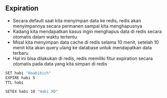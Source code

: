 ## Expiration

- Secara default saat kita menyimpan data ke redis, redis akan menyimpannya secara permanen sampai kita menghapusnya
- Kadang kita mendapatkan kasus ingin menghapus data di redis secara otomatis dalam waktu tertentu
- Misal kita menyimpan data cache di redis selama 10 menit, setelah 10 menit kita akan query ulang ke database untuk mendapatkan data terbaru
- Hal ini bisa dilakukan di redis, redis memiliki fitur expiration secara otomatis pada data yang kita simpan di redis

```bash
SET habi "Haabibich"
EXPIRE habi 5
TTL habi

SETEX habi 10 "Habi XD"
```